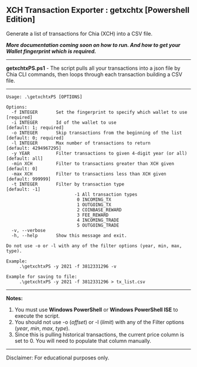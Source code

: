 ## XCH Transaction Exporter : getxchtx [Powershell Edition]

Generate a list of transactions for Chia (XCH) into a CSV file.

***More documentation coming soon on how to run. And how to get your Wallet fingerprint which is required.***

---

**getxchtxPS.ps1** - The script pulls all your transactions into a json file by Chia CLI commands, then loops through each transaction building a CSV file. 

---

```
Usage: .\getxchtxPS [OPTIONS]

Options:
  -f INTEGER       Set the fingerprint to specify which wallet to use  [required]
  -i INTEGER       Id of the wallet to use                             [default: 1; required]
  -o INTEGER       Skip transactions from the beginning of the list    [default: 0; required]
  -l INTEGER       Max number of transactions to return                [default: 4294967295]
  -y YEAR          Filter transactions to given 4-digit year (or all)  [default: all]
  -min XCH         Filter to transactions greater than XCH given       [default: 0]
  -max XCH         Filter to transactions less than XCH given          [default: 999999]
  -t INTEGER       Filter by transaction type                          [default: -1]
                          -1 All transaction types
                           0 INCOMING_TX
                           1 OUTGOING_TX
                           2 COINBASE_REWARD
                           3 FEE_REWARD
                           4 INCOMING_TRADE
                           5 OUTGOING_TRADE
  -v, --verbose
  -h, --help       Show this message and exit.

Do not use -o or -l with any of the filter options (year, min, max, type).

Example:
     .\getxchtxPS -y 2021 -f 3812331296 -v

Example for saving to file:
     .\getxchtxPS -y 2021 -f 3812331296 > tx_list.csv

```

---

**Notes:**

1. You must use **Windows PowerShell** or **Windows PowerShell ISE** to execute the script.
2. You should not use -o (_offset_) or -l (_limit_) with any of the Filter options (_year_, _min_, _max_, _type_).
3. Since this is pulling historical transactions, the current price column is set to 0. You will need to populate that column manually.

---

Disclaimer: For educational purposes only.
